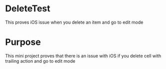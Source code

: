 # DeleteTest
This proves iOS issue when you delete an item and go to edit mode


# Purpose
This mini project proves that there is an issue with iOS if you delete cell with trailing action and go to edit mode
